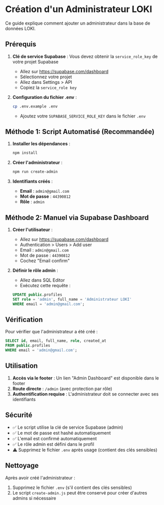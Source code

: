 # Création d'un Administrateur LOKI

Ce guide explique comment ajouter un administrateur dans la base de données LOKI.

## Prérequis

1. **Clé de service Supabase** : Vous devez obtenir la `service_role_key` de votre projet Supabase
   - Allez sur https://supabase.com/dashboard
   - Sélectionnez votre projet
   - Allez dans Settings > API
   - Copiez la `service_role key`

2. **Configuration du fichier .env** :
   ```bash
   cp .env.example .env
   ```
   - Ajoutez votre `SUPABASE_SERVICE_ROLE_KEY` dans le fichier `.env`

## Méthode 1: Script Automatisé (Recommandée)

1. **Installer les dépendances** :
   ```bash
   npm install
   ```

2. **Créer l'administrateur** :
   ```bash
   npm run create-admin
   ```

3. **Identifiants créés** :
   - **Email** : `admin@gmail.com`
   - **Mot de passe** : `44390812`
   - **Rôle** : `admin`

## Méthode 2: Manuel via Supabase Dashboard

1. **Créer l'utilisateur** :
   - Allez sur https://supabase.com/dashboard
   - Authentication > Users > Add user
   - Email : `admin@gmail.com`
   - Mot de passe : `44390812`
   - Cochez "Email confirm"

2. **Définir le rôle admin** :
   - Allez dans SQL Editor
   - Exécutez cette requête :
   ```sql
   UPDATE public.profiles
   SET role = 'admin', full_name = 'Administrateur LOKI'
   WHERE email = 'admin@gmail.com';
   ```

## Vérification

Pour vérifier que l'administrateur a été créé :

```sql
SELECT id, email, full_name, role, created_at
FROM public.profiles
WHERE email = 'admin@gmail.com';
```

## Utilisation

1. **Accès via le footer** : Un lien "Admin Dashboard" est disponible dans le footer
2. **Route directe** : `/admin` (avec protection par rôle)
3. **Authentification requise** : L'administrateur doit se connecter avec ses identifiants

## Sécurité

- ✅ Le script utilise la clé de service Supabase (admin)
- ✅ Le mot de passe est hashé automatiquement
- ✅ L'email est confirmé automatiquement
- ✅ Le rôle admin est défini dans le profil
- ⚠️ Supprimez le fichier `.env` après usage (contient des clés sensibles)

## Nettoyage

Après avoir créé l'administrateur :

1. Supprimez le fichier `.env` (s'il contient des clés sensibles)
2. Le script `create-admin.js` peut être conservé pour créer d'autres admins si nécessaire
